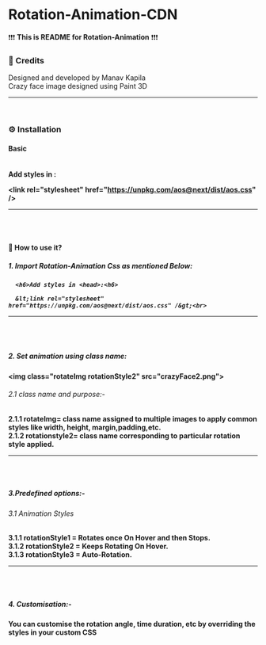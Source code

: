 # Rotation-Animation-CDN


❗❗❗ <b>This is README for Rotation-Animation</b> ❗❗❗

<b><h3>🌟 Credits</h3></b>
Designed and developed by Manav Kapila<br>
Crazy face image designed using Paint 3D

<hr><br>
<b><h3>⚙ Installation</h3></b>

<b><h4>Basic</h4><b><br>
Add styles in <head>:<br>

  &lt;link rel="stylesheet" href="https://unpkg.com/aos@next/dist/aos.css" /&gt;<br>
 <hr><br><br> 
<b><h4>🤔 How to use it?</h4></b>
  
  <h5>1. Import Rotation-Animation Css as mentioned Below:<h5>

      <h6>Add styles in <head>:<h6>

      &lt;link rel="stylesheet" href="https://unpkg.com/aos@next/dist/aos.css" /&gt;<br>
 <hr><br><br>       
  <h5>2. Set animation using class name:</h5>
      &lt;img class="rotateImg rotationStyle2" src="crazyFace2.png"&gt;<br>
      
   <h6> 2.1 class name and purpose:-</h6>
         2.1.1  rotateImg= class name assigned to multiple images to apply common styles like width, height, margin,padding,etc.<br>
         2.1.2  rotationstyle2= class name corresponding to particular rotation style applied.<br>
  <hr><br><br>         
  <h5>3.Predefined options:- </h5>
     <h6> 3.1 Animation Styles</h6>
          3.1.1 rotationStyle1 = Rotates once On Hover and then Stops.<br>
          3.1.2 rotationStyle2 = Keeps Rotating On Hover.<br>
          3.1.3 rotationStyle3 = Auto-Rotation.<br>
   <hr><br><br>    
  <h5> 4. Customisation:-</h5>
        You can customise the rotation angle, time duration, etc by overriding the styles in your custom CSS
